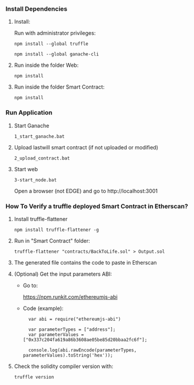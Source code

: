 ### Install Dependencies

1. Install:

    Run with administrator privileges:

    `npm install --global truffle`

    `npm install --global ganache-cli`

2. Run inside the folder Web:

    `npm install`

3. Run inside the folder Smart Contract:

    `npm install`

  
### Run Application

1. Start Ganache

   `1_start_ganache.bat`

2. Upload lastwill smart contract (if not uploaded or modified)

   `2_upload_contract.bat`
   
3. Start web

   `3-start_node.bat`
   
   Open a browser (not EDGE) and go to http://localhost:3001
   
   
### How To Verify a truffle deployed Smart Contract in Etherscan?

1. Install truffle-flattener

    `npm install truffle-flattener -g`
    
2. Run in "Smart Contract" folder:

    `truffle-flattener "contracts/BackToLife.sol" > Output.sol`
    
3. The generated file contains the code to paste in Etherscan

4. (Optional) Get the input parameters ABI:

    * Go to:
    
        https://npm.runkit.com/ethereumjs-abi
        
    * Code (example):
            
            var abi = require("ethereumjs-abi")

            var parameterTypes = ["address"];
            var parameterValues = ["0x337c204fa619a86b3608ae05be85d20bbaa2fc6f"];

            console.log(abi.rawEncode(parameterTypes, parameterValues).toString('hex'));
            
5. Check the solidity compiler version with:

    ``truffle version``